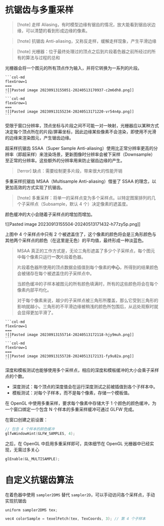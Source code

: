 # 抗锯齿与多重采样

>[!note] 走样
>Aliasing，有时模型边缘有锯齿的情况，放大能看到锯齿状边缘，可以清楚的看到形成边缘的像素。

> [!note] 抗锯齿
> Anti-aliasing，又称反走样，缓解走样现象，产生平滑边缘

> [!note] 光栅器：位于最终处理过的顶点之后到片段着色器之前所经过的所有的算法与过程的总和

光栅器会将一个图元的所有顶点作为输入，并将它转换为一系列的片段。

````col
```col-md
flexGrow=1
===
![[Pasted image 20230913155051-20240513170937-c2m6dh8.png]]
```
```col-md
flexGrow=1
===
![[Pasted image 20230913155234-20240513171220-vr54n4p.png]]
```
````

受限于窗口分辨率，顶点坐标与片段之间不可能一对一映射，光栅器应以某种方式决定每个顶点所在的片段/屏幕坐标，因此边缘某些像素不会渲染，即使用不光滑的边缘来渲染图元，产生锯齿边缘。

超采样抗锯齿 SSAA（Super Sample Anti-aliasing）使用比正常分辨率更高的分辨率（即超采样）来渲染场景，更新图像时分辨率会被下采样（Downsample）至正常的分辨率。这些额外的分辨率用来防止锯齿边缘的产生。

>[!error] 缺点：需要绘制更多片段，带来很大的性能开销

多重采样抗锯齿 MSAA（Multisample Anti-aliasing）借鉴了 SSAA 的理念，以更加高效的方式实现了抗锯齿。

> [!note] 多重采样：将单一的采样点变为多个采样点。以特定图案排列的几个子采样点（Subsample，默认 4 个）决定像素的遮盖度。

颜色缓冲的大小会随着子采样点的增加而增加。

![[Pasted image 20230913155504-20240513171432-h77zy5p.png]]

上图中 4 个采样点中只有 2 个被遮盖住了，这个像素的颜色将会是三角形颜色与其他两个采样点的颜色（在这里是无色）的平均值，最终形成一种淡蓝色。

> MSAA 真正的工作方式是，无论三角形遮盖了多少个子采样点，每个图元中每个像素只运行**一次**片段着色器。
>
> 片段着色器所使用的顶点数据会插值到每个像素的**中心**，所得到的结果颜色会被储存在每个被遮盖住的子采样点中。
>
> 当颜色缓冲的子样本被图元的所有颜色填满时，所有的这些颜色将会在每个像素内部平均化。
>
> 对于每个像素来说，越少的子采样点被三角形所覆盖，那么它受到三角形的影响就越小。三角形的不平滑边缘被稍浅的颜色所包围后，从远处观察时就会显得更加平滑了。

````col
```col-md
flexGrow=1
===
![[Pasted image 20230913155714-20240513172118-hjy9muh.png]]
```
```col-md
flexGrow=1
===
![[Pasted image 20230913155728-20240513172131-fy9u82a.png]]
```
````

深度和模板测试也能够使用多个采样点，相应的深度和模板缓冲的大小会乘子采样点的个数。 
- 深度测试：每个顶点的深度值会在运行深度测试之前被插值到各个子样本中。  
- 模板测试：对每个子样本，而不是每个像素，存储一个模板值。

在 OpenGL 中使用多重采样，要求每个像素中存储大于 1 个颜色的颜色缓冲，为一个窗口绑定一个包含 N 个样本的多重采样缓冲可通过 GLFW 完成。

在窗口创建之前设置：

```cpp
// 包含 4 个样本的颜色缓冲
glfwWindowHint(GLFW_SAMPLES, 4);
```

之后，在 OpenGL 中启用多重采样即可，具体细节在 OpenGL 光栅器中已经实现，无需过多关心

```cpp
glEnable(GL_MULTISAMPLE);
```
# 自定义抗锯齿算法

在着色器中使用 `sampler2DMS` 替代 `sampler2D`，可以手动访问各个采样点，手动实现抗锯齿

```cpp
uniform sampler2DMS tex;

vec4 colorSample = texelFetch(tex, TexCoords, 3); // 第 4 个子样本
```

‍
